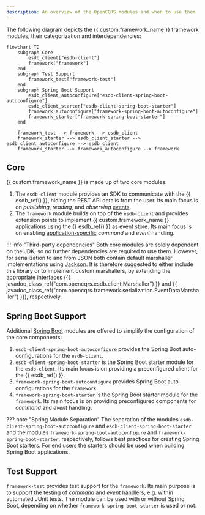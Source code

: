 ```yaml
---
description: An overview of the OpenCQRS modules and when to use them
---
```


The following diagram depicts the {{ custom.framework_name }} framework modules, their categorization and interdependencies:

``` mermaid
flowchart TD
    subgraph Core
        esdb_client["esdb-client"]
        framework["framework"]
    end
    subgraph Test Support
        framework_test["framework-test"]
    end
    subgraph Spring Boot Support
        esdb_client_autoconfigure["esdb-client-spring-boot-autoconfigure"]
        esdb_client_starter["esdb-client-spring-boot-starter"]
        framework_autoconfigure["framework-spring-boot-autoconfigure"]
        framework_starter["framework-spring-boot-starter"]
    end
    
    framework_test --> framework --> esdb_client
    framework_starter --> esdb_client_starter --> esdb_client_autoconfigure --> esdb_client
    framework_starter --> framework_autoconfigure --> framework
```

## Core

{{ custom.framework_name }} is made up of two core modules:

1.  The `esdb-client` module provides an SDK to communicate with the {{ esdb_ref() }}, hiding the REST API details from the user.
    Its main focus is on _publishing_, _reading_, and _observing_ [events](../events/index.md).
2.  The `framework` module builds on top of the `esdb-client` and provides extension points to implement {{ custom.framework_name }} applications using
    the {{ esdb_ref() }} as event store. Its main focus is on enabling [application-specific](../extension_points/index.md) _command_ and _event_ handling.

!!! info "Third-party dependencies"
    Both core modules are solely dependent on the JDK, so no further dependencies are required to use them.
    However, for serialization to and from JSON both contain default marshaller implementations using [Jackson](https://github.com/FasterXML/jackson-databind).
    It is therefore suggested to either include this library or to implement custom marshallers, by extending the appropriate
    interfaces ({{ javadoc_class_ref("com.opencqrs.esdb.client.Marshaller") }} and {{ javadoc_class_ref("com.opencqrs.framework.serialization.EventDataMarshaller") }}),
    respectively.

## Spring Boot Support

Additional [Spring Boot](https://spring.io/projects/spring-boot) modules are offered to simplify the configuration of
the core components:

1.  `esdb-client-spring-boot-autoconfigure` provides the Spring Boot auto-configurations for the `esdb-client`.
2.  `esdb-client-spring-boot-starter` is the Spring Boot starter module for the `esdb-client`. Its main focus is on
    providing a preconfigured client for the {{ esdb_ref() }}.
3.  `framework-spring-boot-autoconfigure` provides Spring Boot auto-configurations for the `framework`.
4.  `framework-spring-boot-starter` is the Spring Boot starter module for the `framework`. Its main focus
    is on providing preconfigured components for _command_ and _event_ handling.

??? note "Spring Module Separation"
    The separation of the modules `esdb-client-spring-boot-autoconfigure` and `esdb-client-spring-boot-starter` and the
    modules `framework-spring-boot-autoconfigure` and `framework-spring-boot-starter`, respectively, follows best
    practices for creating Spring Boot starters. For end users the starters should be used when building Spring Boot applications.

## Test Support

`framework-test` provides test support for the `framework`. Its main purpose is to support the testing
of _command_ and _event_ handlers, e.g. within automated JUnit tests. The module can be used with or without Spring Boot,
depending on whether `framework-spring-boot-starter` is used or not.
